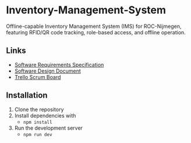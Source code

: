 # Inventory-Management-System

Offline-capable Inventory Management System (IMS) for ROC-Nijmegen, featuring RFID/QR code tracking, role-based access, and offline operation.

## Links

- [Software Requirements Specification](docs/SRS.md)
- [Software Design Document](docs/SDD.md)
- [Trello Scrum Board](https://trello.com/b/nBocIY3L/inventory-management-system)

## Installation

1. Clone the repository
2. Install dependencies with
    - `npm install`
3. Run the development server
    - `npm run dev`
